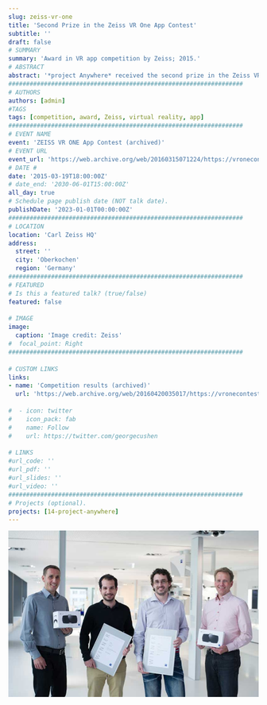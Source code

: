 ```yaml
---
slug: zeiss-vr-one
title: 'Second Prize in the Zeiss VR One App Contest'
subtitle: ''
draft: false
# SUMMARY
summary: 'Award in VR app competition by Zeiss; 2015.'
# ABSTRACT 
abstract: '*project Anywhere* received the second prize in the Zeiss VR One Contest, in the category of finalized VR apps for the Zeiss VR One (currently discontinued). The award ceremony took place on June 24, at the Zeiss headquarters in Oberkochen, Germany.'
##################################################################
# AUTHORS 
authors: [admin]
#TAGS
tags: [competition, award, Zeiss, virtual reality, app]
##################################################################
# EVENT NAME 
event: 'ZEISS VR ONE App Contest (archived)'
# EVENT URL 
event_url: 'https://web.archive.org/web/20160315071224/https://vronecontest.zeiss.com/'
# DATE # 
date: '2015-03-19T18:00:00Z'
# date_end: '2030-06-01T15:00:00Z'
all_day: true
# Schedule page publish date (NOT talk date).
publishDate: '2023-01-01T00:00:00Z'
##################################################################
# LOCATION 
location: 'Carl Zeiss HQ'
address:
  street: ''
  city: 'Oberkochen'
  region: 'Germany'
##################################################################
# FEATURED
# Is this a featured talk? (true/false)
featured: false

# IMAGE 
image:
  caption: 'Image credit: Zeiss'
#  focal_point: Right
##################################################################

# CUSTOM LINKS 
links:
- name: 'Competition results (archived)'
  url: 'https://web.archive.org/web/20160420035017/https://vronecontest.zeiss.com/index.php?controller=pages&view=winners'

#  - icon: twitter
#    icon_pack: fab
#    name: Follow
#    url: https://twitter.com/georgecushen

# LINKS 
#url_code: ''
#url_pdf: ''
#url_slides: ''
#url_video: ''
##################################################################
# Projects (optional).
projects: [14-project-anywhere]
---
```


![](not-featured.jpg)

